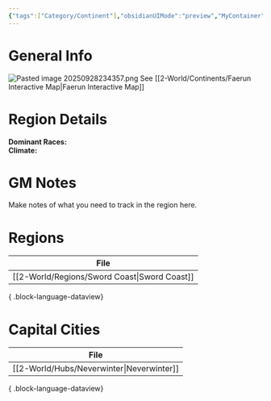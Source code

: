 ```yaml
---
{"tags":["Category/Continent"],"obsidianUIMode":"preview","MyContainer":"[[Toril|Toril]]","image":"Faerûn 1.png","dg-publish":true,"permalink":"/2-world/continents/faerun/","dgPassFrontmatter":true,"updated":"2025-09-28T23:44:00.000+01:00"}
---
```





# General Info
![Pasted image 20250928234357.png](/img/user/z_Assets/Pasted%20image%2020250928234357.png)
See [[2-World/Continents/Faerun Interactive Map\|Faerun Interactive Map]]

# Region Details

**Dominant Races:**  
**Climate:** 

# GM Notes

Make notes of what you need to track in the region here. 

# Regions

| File                                            |
| ----------------------------------------------- |
| [[2-World/Regions/Sword Coast\|Sword Coast]] |

{ .block-language-dataview}
# Capital Cities

| File                                         |
| -------------------------------------------- |
| [[2-World/Hubs/Neverwinter\|Neverwinter]] |

{ .block-language-dataview}
